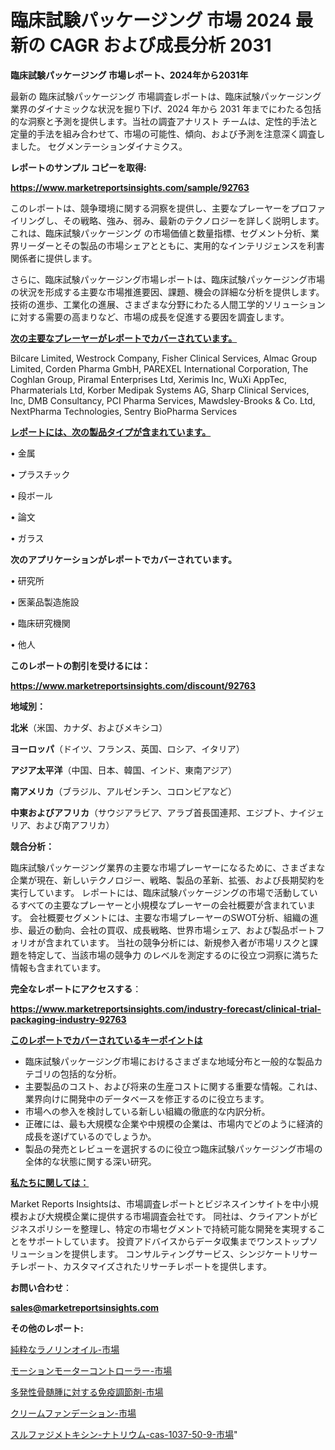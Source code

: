 # 臨床試験パッケージング 市場 2024 最新の CAGR および成長分析 2031

<strong>臨床試験パッケージング 市場レポート、2024年から2031年</strong>

最新の 臨床試験パッケージング 市場調査レポートは、臨床試験パッケージング 業界のダイナミックな状況を掘り下げ、2024 年から 2031 年までにわたる包括的な洞察と予測を提供します。当社の調査アナリスト チームは、定性的手法と定量的手法を組み合わせて、市場の可能性、傾向、および予測を注意深く調査しました。 セグメンテーションダイナミクス。



<strong>レポートのサンプル コピーを取得:</strong> <a href=https://www.marketreportsinsights.com/sample/92763>

<strong><u>https://www.marketreportsinsights.com/sample/92763</u></strong></a>

このレポートは、競争環境に関する洞察を提供し、主要なプレーヤーをプロファイリングし、その戦略、強み、弱み、最新のテクノロジーを詳しく説明します。 これは、臨床試験パッケージング の市場価値と数量指標、セグメント分析、業界リーダーとその製品の市場シェアとともに、実用的なインテリジェンスを利害関係者に提供します。

さらに、臨床試験パッケージング市場レポートは、臨床試験パッケージング市場の状況を形成する主要な市場推進要因、課題、機会の詳細な分析を提供します。 技術の進歩、工業化の進展、さまざまな分野にわたる人間工学的ソリューションに対する需要の高まりなど、市場の成長を促進する要因を調査します。



<strong><u>次の主要なプレーヤーがレポートでカバーされています。</u></strong>

Bilcare Limited, Westrock Company, Fisher Clinical Services, Almac Group Limited, Corden Pharma GmbH, PAREXEL International Corporation, The Coghlan Group, Piramal Enterprises Ltd, Xerimis Inc, WuXi AppTec, Pharmaterials Ltd, Korber Medipak Systems AG, Sharp Clinical Services, Inc, DMB Consultancy, PCI Pharma Services, Mawdsley-Brooks & Co. Ltd, NextPharma Technologies, Sentry BioPharma Services



<strong><u><b>レポートには、次の製品タイプが含まれています。</b></u></strong>

• 金属

• プラスチック

• 段ボール

• 論文

• ガラス



<strong><b>次のアプリケーションがレポートでカバーされています。</b></strong>

• 研究所

• 医薬品製造施設

• 臨床研究機関

• 他人



<strong><b>このレポートの割引を受けるには：</b></strong><a href=https://www.marketreportsinsights.com/discount/92763>

<strong><u>https://www.marketreportsinsights.com/discount/92763</u></strong></a>



<strong>地域別：</strong>



<strong>北米</strong>（米国、カナダ、およびメキシコ）



<strong>ヨーロッパ</strong>（ドイツ、フランス、英国、ロシア、イタリア）



<strong>アジア太平洋</strong>（中国、日本、韓国、インド、東南アジア）



<strong>南アメリカ</strong>（ブラジル、アルゼンチン、コロンビアなど）



<strong>中東およびアフリカ</strong>（サウジアラビア、アラブ首長国連邦、エジプト、ナイジェリア、および南アフリカ）



<strong>競合分析：</strong>

臨床試験パッケージング業界の主要な市場プレーヤーになるために、さまざまな企業が現在、新しいテクノロジー、戦略、製品の革新、拡張、および長期契約を実行しています。 レポートには、臨床試験パッケージングの市場で活動しているすべての主要なプレーヤーと小規模なプレーヤーの会社概要が含まれています。 会社概要セグメントには、主要な市場プレーヤーのSWOT分析、組織の進歩、最近の動向、会社の買収、成長戦略、世界市場シェア、および製品ポートフォリオが含まれています。 当社の競争分析には、新規参入者が市場リスクと課題を特定して、当該市場の競争力 のレベルを測定するのに役立つ洞察に満ちた情報も含まれています。



<strong>完全なレポートにアクセスする</strong>：

<a href=https://www.marketreportsinsights.com/industry-forecast/clinical-trial-packaging-industry-92763>

<strong><u>https://www.marketreportsinsights.com/industry-forecast/clinical-trial-packaging-industry-92763</u></strong></a>



<strong><u><b>このレポートでカバーされているキーポイントは</b></u></strong>
<ul>
  <li>臨床試験パッケージング市場におけるさまざまな地域分布と一般的な製品カテゴリの包括的な分析。</li>
  <li>主要製品のコスト、および将来の生産コストに関する重要な情報。これは、業界向けに開発中のデータベースを修正するのに役立ちます。</li>
  <li>市場への参入を検討している新しい組織の徹底的な内訳分析。</li>
  <li>正確には、最も大規模な企業や中規模の企業は、市場内でどのように経済的成長を遂げているのでしょうか。</li>
  <li>製品の発売とレビューを選択するのに役立つ臨床試験パッケージング市場の全体的な状態に関する深い研究。</li>
</ul>


<strong><u><b>私たちに関しては：</b></u></strong>

Market Reports Insightsは、市場調査レポートとビジネスインサイトを中小規模および大規模企業に提供する市場調査会社です。 同社は、クライアントがビジネスポリシーを整理し、特定の市場セグメントで持続可能な開発を実現することをサポートしています。 投資アドバイスからデータ収集までワンストップソリューションを提供します。 コンサルティングサービス、シンジケートリサーチレポート、カスタマイズされたリサーチレポートを提供します。



<strong><b>お問い合わせ</b></strong>：

<a href=mailto:sales@marketreportsinsights.com>

<strong><u>sales@marketreportsinsights.com</u></strong></a>



<strong>その他のレポート:</strong>

<a href=https://www.linkedin.com/pulse/純粋なラノリンオイル-市場-2023-swot-分析と最新イノベーション-2030-uygef/>純粋なラノリンオイル-市場</a>

<a href=https://www.linkedin.com/pulse/モーションモーターコントローラー-市場-2023-総合分析と事業成長戦略-m3qkf/>モーションモーターコントローラー-市場</a>

<a href=https://www.linkedin.com/pulse/多発性骨髄腫に対する免疫調節剤-市場-2023-swot-分析と成長率-e52if/>多発性骨髄腫に対する免疫調節剤-市場</a>

<a href=https://www.linkedin.com/pulse/クリームファンデーション-市場-2023-swot-分析と成長率-2030-ixudf/>クリームファンデーション-市場</a>

<a href=https://www.linkedin.com/pulse/スルファジメトキシン-ナトリウム-cas-1037-50-9-市場-2023-8cmgf/>スルファジメトキシン-ナトリウム-cas-1037-50-9-市場</a>"
